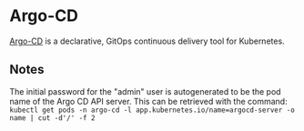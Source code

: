 # Argo-CD

[Argo-CD](https://argoproj.github.io/argo-cd/) is a declarative, GitOps continuous delivery tool for Kubernetes.

## Notes
The initial password for the "admin" user is autogenerated to be the pod name of the Argo CD API server. This can be retrieved with the command:
`kubectl get pods -n argo-cd -l app.kubernetes.io/name=argocd-server -o name | cut -d'/' -f 2`
